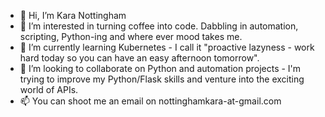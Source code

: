 - 👋 Hi, I’m Kara Nottingham
- 👀 I’m interested in turning coffee into code. Dabbling in automation, scripting, Python-ing and where ever mood takes me. 
- 🌱 I’m currently learning Kubernetes - I call it "proactive lazyness - work hard today so you can have an easy afternoon tomorrow".
- 💞️ I’m looking to collaborate on Python and automation projects - I'm trying to improve my Python/Flask skills and venture into the exciting world of APIs.
- 📫 You can shoot me an email on nottinghamkara-at-gmail.com

<!---
karanotts/karanotts is a ✨ special ✨ repository because its `README.md` (this file) appears on your GitHub profile.
You can click the Preview link to take a look at your changes.
--->
